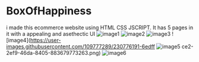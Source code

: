 # BoxOfHappiness
i made this ecommerce website  using HTML CSS JSCRIPT. 
It has 5 pages in it with a appealing and asethectic UI
![image1](https://user-images.githubusercontent.com/109777289/230776181-25813734-41bb-49c2-b1d8-2e7a6e08b617.png)
![image2](https://user-images.githubusercontent.com/109777289/230776182-77b6c610-03bb-4422-a6ff-1bdc040f87a4.png)
![image3](https://user-images.githubusercontent.com/109777289/230776187-3b71c219-de52-4c95-b94a-a1ccb3cb361f.png)
![image4](https://user-images.githubusercontent.com/109777289/230776191-6edff
![image5](https://user-images.githubusercontent.com/109777289/230776200-803212d1-c3b8-4b3b-8bf4-a3868d9ec06e.png)
ce2-2ef9-46da-8405-883679773263.png)
![image6](https://user-images.githubusercontent.com/109777289/230776207-d013a0e2-a07c-49ba-93c0-838234936740.png)
